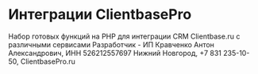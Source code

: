 # Интеграции ClientbasePro
Набор готовых функций на PHP для интеграции CRM Clientbase.ru с различными сервисами
Разработчик - ИП Кравченко Антон Александрович, ИНН 526212557697
Нижний Новгород, +7 831 235-10-50, ClientbasePro.ru
